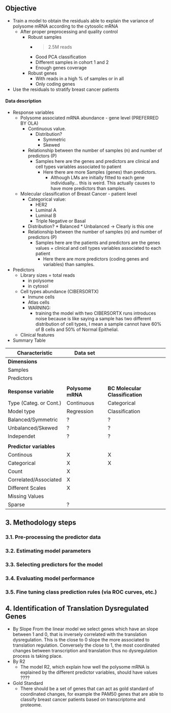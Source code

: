## Objective 
- Train a model to obtain the residuals able to explain the variance of polysome mRNA according to the cytosolic mRNA
	- After proper preprocessing and quality control
		- Robust samples
			- > 2.5M reads
			- Good PCA classification
			- Different samples in cohort 1 and 2
			- Enough genes coverage
		- Robust genes
			- With reads in a high % of samples or in all 
			- Only coding genes
- Use the residuals to stratify breast cancer patients
#### Data description
* Response variables
	* Polysome associated mRNA abundance - gene level (PREFERRED BY OLA)
		* Continuous value.
			* Distribution?
				* Symmetric 
				* Skewed
		* Relationship between the number of samples (n) and number of predictors (P)
			* Samples here are the genes and predictors are clinical and cell types variables associated to patient
				* Here there are more Samples (genes) than predictors. 
					* Although LMs are initially fitted to each gene individually... this is weird. This actually causes to have more predictors than samples.
	* Molecular classification of Breast Cancer - patient level
		* Categorical value:
			* HER2
			* Luminal A
			* Luminal B
			* Triple Negative or Basal
		* Distribution?
				* Balanced
				* Unbalanced -> Clearly is this one
		* Relationship between the number of samples (n) and number of predictors (P)
			* Samples here are the patients and predictors are the genes values + clinical and cell types variables associated to each patient
				* Here there are more predictors (coding genes and variables) than samples. 
* Predictors
	* Library sizes = total reads 
		* in polysome
		* in cytosol
	* Cell types abundance (CIBERSORTX)
		* Inmune cells 
		* Atlas cells
		* WARNING: 
			* training the model with two CIBERSORTX runs introduces noise because is like saying a sample has two different distribution of cell types, I mean a sample cannot have 60% of B cells and 50% of Normal Epithelial.
	* Clinical features
* Summary Table

| **Characteristic**      | Data set          |                                 |
| ----------------------- | ----------------- | ------------------------------- |
| **Dimensions**          |                   |                                 |
| Samples                 |                   |                                 |
| Predictors              |                   |                                 |
|                         |                   |                                 |
| **Response variable**   | **Polysome mRNA** | **BC Molecular Classification** |
| Type (Categ. or Cont.)  | Continuous        | Categorical                     |
| Model type              | Regression        | Classification                  |
| Balanced/Symmetric      | ?                 | ?                               |
| Unbalanced/Skewed       | ?                 | ?                               |
| Independet              | ?                 | ?                               |
|                         |                   |                                 |
| **Predictor variables** |                   |                                 |
| Continous               | X                 | X                               |
| Categorical             | X                 | X                               |
| Count                   | X                 |                                 |
| Correlated/Associated   | X                 |                                 |
| Different Scales        | X                 |                                 |
| Missing Values          |                   |                                 |
| Sparse                  | ?                 |                                 |
## 3. Methodology steps
### 3.1. Pre-processing the predictor data
### 3.2. Estimating model parameters
### 3.3. Selecting predictors for the model
### 3.4. Evaluating model performance
### 3.5. Fine tuning class prediction rules (via ROC curves, etc.)

## 4. Identification of Translation Dysregulated Genes
* By Slope
From the linear model we select genes which have an slope between 1 and 0, that is inversely correlated with the translation dysregulation. This is the close to 0 slope the more associated to translation regulation. Conversely the close to 1, the most coordinated changes between transcription and translation thus no dysregulation process is taking place.
* By R2
	* The model R2, which explain how well the polysome mRNA is explained by the different predictor variables, should have values ????
* Gold Standard
	* There should be a set of genes that can act as gold standard of coordinated changes, for example the PAM50 genes that are able to classify breast cancer patients based on transcriptome and proteome.

